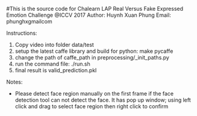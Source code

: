 #This is the source code for Chalearn LAP Real Versus Fake Expressed Emotion Challenge @ICCV 2017
Author: Huynh Xuan Phung
Email: phunghx<at>gmail<dot>com

Instructions:
1. Copy video into folder data/test
2. setup the latest caffe library and build for python: make pycaffe
2. change the path of caffe_path in preprocessing/_init_paths.py
3. run the command file: ./run.sh
4. final result is valid_prediction.pkl

Notes:
- Please detect face region manually on the first frame if the face detection tool can not detect the face. It has pop up window; using left click and drag to select face region then right click to confirm
